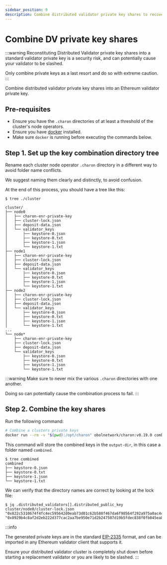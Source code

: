 ```yaml
---
sidebar_position: 9
description: Combine distributed validator private key shares to recover the validator private key.
---
```


# Combine DV private key shares

:::warning
Reconstituting Distributed Validator private key shares into a standard validator private key is a security risk, and can potentially cause your validator to be slashed.

Only combine private keys as a last resort and do so with extreme caution.
:::

Combine distributed validator private key shares into an Ethereum validator private key.

## Pre-requisites

- Ensure you have the `.charon` directories of at least a threshold of the cluster's node operators.
- Ensure you have [docker](https://docs.docker.com/engine/install/) installed.
- Make sure `docker` is running before executing the commands below.

## Step 1. Set up the key combination directory tree

Rename each cluster node operator `.charon` directory in a different way to avoid folder name conflicts.

We suggest naming them clearly and distinctly, to avoid confusion.

At the end of this process, you should have a tree like this:

```shell
$ tree ./cluster

cluster/
├── node0
│   ├── charon-enr-private-key
│   ├── cluster-lock.json
│   ├── deposit-data.json
│   └── validator_keys
│       ├── keystore-0.json
│       ├── keystore-0.txt
│       ├── keystore-1.json
│       └── keystore-1.txt
├── node1
│   ├── charon-enr-private-key
│   ├── cluster-lock.json
│   ├── deposit-data.json
│   └── validator_keys
│       ├── keystore-0.json
│       ├── keystore-0.txt
│       ├── keystore-1.json
│       └── keystore-1.txt
├── node2
│   ├── charon-enr-private-key
│   ├── cluster-lock.json
│   ├── deposit-data.json
│   └── validator_keys
│       ├── keystore-0.json
│       ├── keystore-0.txt
│       ├── keystore-1.json
│       └── keystore-1.txt
...
└── node*
    ├── charon-enr-private-key
    ├── cluster-lock.json
    ├── deposit-data.json
    └── validator_keys
        ├── keystore-0.json
        ├── keystore-0.txt
        ├── keystore-1.json
        └── keystore-1.txt
```

:::warning
Make sure to never mix the various `.charon` directories with one another.

Doing so can potentially cause the combination process to fail.
:::

## Step 2. Combine the key shares

Run the following command:

```sh
# Combine a clusters private keys
docker run --rm -v "$(pwd):/opt/charon" obolnetwork/charon:v0.19.0 combine --cluster-dir /opt/charon/cluster --output-dir /opt/charon/combined
```

This command will store the combined keys in the `output-dir`, in this case a folder named `combined`.
 
```shell
$ tree combined
combined
├── keystore-0.json
├── keystore-0.txt
├── keystore-1.json
└── keystore-1.txt
```

We can verify that the directory names are correct by looking at the lock file:

```shell
$ jq .distributed_validators[].distributed_public_key  cluster/node0/cluster-lock.json
"0x822c5310674f4fc4ec595642d0eab73d01c62b588f467da6f98564f292a975a0ac4c3a10f1b3a00ccc166a28093c2dcd"
"0x8929b4c8af2d2eb222d377cac2aa7be950e71d2b247507d19b5fdec838f0fb045ea8910075f191fd468da4be29690106"
```

:::info

The generated private keys are in the standard [EIP-2335](https://github.com/ethereum/EIPs/blob/master/EIPS/eip-2335.md) format, and can be imported in any Ethereum validator client that supports it.

Ensure your distributed validator cluster is completely shut down before starting a replacement validator or you are likely to be slashed.
:::
